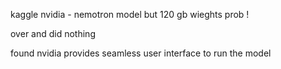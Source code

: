 kaggle
nvidia - nemotron model but 120 gb wieghts prob  !

over and did nothing

found nvidia provides seamless user interface to run the model 
